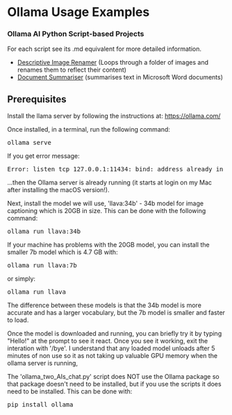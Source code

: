 # Ollama Usage Examples
### Ollama AI Python Script-based Projects

For each script see its .md equivalent for more detailed information.

* [Descriptive Image Renamer](ai_descriptive_image_renamer.md) (Loops through a folder of images and renames them to reflect their content)
* [Document Summariser](ollama_document_summariser.md) (summarises text in Microsoft Word documents)

## Prerequisites
Install the llama server by following the instructions at:
https://ollama.com/

Once installed, in a terminal, run the following command:
<pre>ollama serve</pre>

If you get error message:
<pre>Error: listen tcp 127.0.0.1:11434: bind: address already in use
</pre> ...then the Ollama server is already running (it starts at login on my Mac after installing the macOS version!).

Next, install the model we will use, 'llava:34b' - 34b model for image captioning
which is 20GB in size. This can be done with the following command:
<pre>ollama run llava:34b</pre>

If your machine has problems with the 20GB model, you can install the smaller 7b model which is 4.7 GB with:
<pre>ollama run llava:7b</pre>
or simply:
<pre>ollama run llava</pre>

The difference between these models is that the 34b model is more accurate and has a larger vocabulary, but the 7b model is smaller and faster to load.

Once the model is downloaded and running, you can briefly try it by typing "Hello!" at the prompt to see it react.
Once you see it working, exit the interation with '/bye'.
I understand that any loaded model unloads after 5 minutes of non use so it as not taking up valuable GPU memory when the ollama server is running,

The 'ollama_two_AIs_chat.py' script does NOT use the Ollama package so that package doesn't need to be installed, but if you use the scripts it does need to be installed. 
This can be done with:
<pre>pip install ollama</pre>